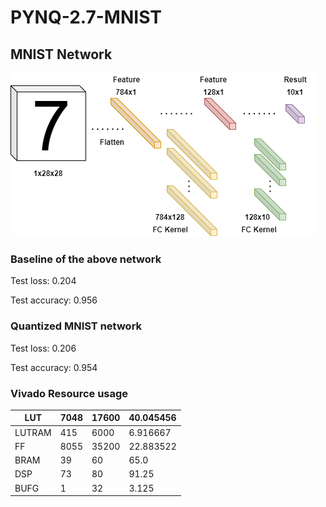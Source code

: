 # PYNQ-2.7-MNIST

## MNIST Network
![MNIST Layers](image/mnist_layers.png)

### Baseline of the above network
Test loss: 0.204

Test accuracy: 0.956

### Quantized MNIST network

Test loss: 0.206

Test accuracy: 0.954

### Vivado Resource usage

| LUT    | 7048 | 17600 | 40.045456 |
|--------|------|-------|-----------|
| LUTRAM | 415  | 6000  | 6.916667  |
| FF     | 8055 | 35200 | 22.883522 |
| BRAM   | 39   | 60    | 65.0      |
| DSP    | 73   | 80    | 91.25     |
| BUFG   | 1    | 32    | 3.125     |

